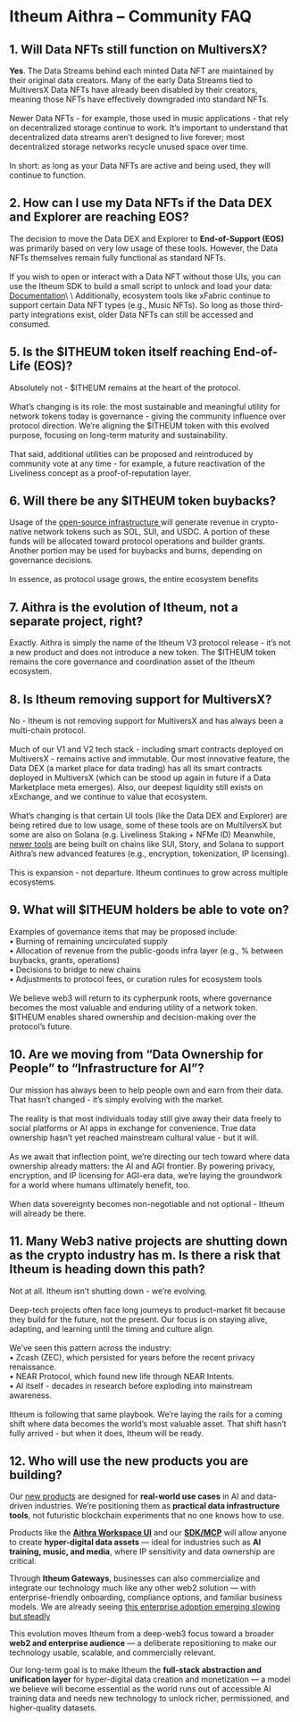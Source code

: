 # Itheum Aithra – Community FAQ

## 1. Will Data NFTs still function on MultiversX?

**Yes**. The Data Streams behind each minted Data NFT are maintained by their original data creators. Many of the early Data Streams tied to MultiversX Data NFTs have already been disabled by their creators, meaning those NFTs have effectively downgraded into standard NFTs.\
\
Newer Data NFTs - for example, those used in music applications - that rely on decentralized storage continue to work. It’s important to understand that decentralized data streams aren’t designed to live forever; most decentralized storage networks recycle unused space over time.\
\
In short: as long as your Data NFTs are active and being used, they will continue to function.

## 2. How can I use my Data NFTs if the Data DEX and Explorer are reaching EOS?

The decision to move the Data DEX and Explorer to **End-of-Support (EOS)** was primarily based on very low usage of these tools. However, the Data NFTs themselves remain fully functional as standard NFTs.\
\
If you wish to open or interact with a Data NFT without those UIs, you can use the Itheum SDK to build a small script to unlock and load your data: [Documentation](https://docs.itheum.io/product-docs/developers/software-development-kits-sdks/data-nft-sdk/guide-2-unlocking-data-nfts-via-multiversx-native-auth.)\
\
Additionally, ecosystem tools like xFabric continue to support certain Data NFT types (e.g., Music NFTs). So long as those third-party integrations exist, older Data NFTs can still be accessed and consumed.

## 5. Is the $ITHEUM token itself reaching End-of-Life (EOS)?

Absolutely not - $ITHEUM remains at the heart of the protocol.\
\
What’s changing is its role: the most sustainable and meaningful utility for network tokens today is governance - giving the community influence over protocol direction. We’re aligning the $ITHEUM token with this evolved purpose, focusing on long-term maturity and sustainability.\
\
That said, additional utilities can be proposed and reintroduced by community vote at any time - for example, a future reactivation of the Liveliness concept as a proof-of-reputation layer.

## 6. Will there be any $ITHEUM token buybacks?

Usage of the [open-source infrastructure ](https://docs.itheum.io/product-docs/getting-started/architecture-and-technology-overview)will generate revenue in crypto-native network tokens such as SOL, SUI, and USDC. A portion of these funds will be allocated toward protocol operations and builder grants. Another portion may be used for buybacks and burns, depending on governance decisions.\
\
In essence, as protocol usage grows, the entire ecosystem benefits

## 7. Aithra is the evolution of Itheum, not a separate project, right?

Exactly. Aithra is simply the name of the Itheum V3 protocol release - it’s not a new product and does not introduce a new token. The $ITHEUM token remains the core governance and coordination asset of the Itheum ecosystem.

## 8. Is Itheum removing support for MultiversX?

No - Itheum is not removing support for MultiversX and has always been a multi-chain protocol.\
\
Much of our V1 and V2 tech stack - including smart contracts deployed on MultiversX - remains active and immutable. Our most innovative feature, the Data DEX (a market place for data trading) has all its smart contracts deployed in MultiversX (which can be stood up again in future if a Data Marketplace meta emerges). Also, our deepest liquidity still exists on xExchange, and we continue to value that ecosystem.\
\
What’s changing is that certain UI tools (like the Data DEX and Explorer) are being retired due to low usage, some of these tools are on MultilversX but some are also on Solana (e.g. Liveliness Staking + NFMe ID) Meanwhile, [newer tools](https://docs.itheum.io/product-docs/getting-started/architecture-and-technology-overview) are being built on chains like SUI, Story, and Solana to support Aithra’s new advanced features (e.g., encryption, tokenization, IP licensing).\
\
This is expansion - not departure. Itheum continues to grow across multiple ecosystems.

## 9. What will $ITHEUM holders be able to vote on?

Examples of governance items that may be proposed include:\
• Burning of remaining uncirculated supply\
• Allocation of revenue from the public-goods infra layer (e.g., % between buybacks, grants, operations)\
• Decisions to bridge to new chains\
• Adjustments to protocol fees, or curation rules for ecosystem tools\
\
We believe web3 will return to its cypherpunk roots, where governance becomes the most valuable and enduring utility of a network token. $ITHEUM enables shared ownership and decision-making over the protocol’s future.

## 10. Are we moving from “Data Ownership for People” to “Infrastructure for AI”?

Our mission has always been to help people own and earn from their data. That hasn’t changed - it’s simply evolving with the market.\
\
The reality is that most individuals today still give away their data freely to social platforms or AI apps in exchange for convenience. True data ownership hasn’t yet reached mainstream cultural value - but it will.\
\
As we await that inflection point, we’re directing our tech toward where data ownership already matters: the AI and AGI frontier. By powering privacy, encryption, and IP licensing for AGI-era data, we’re laying the groundwork for a world where humans ultimately benefit, too.\
\
When data sovereignty becomes non-negotiable and not optional - Itheum will already be there.

## 11. Many Web3 native projects are shutting down as the crypto industry has m. Is there a risk that Itheum is heading down this path?

Not at all. Itheum isn’t shutting down - we’re evolving.\
\
Deep-tech projects often face long journeys to product–market fit because they build for the future, not the present. Our focus is on staying alive, adapting, and learning until the timing and culture align.\
\
We’ve seen this pattern across the industry:\
• Zcash (ZEC), which persisted for years before the recent privacy renaissance.\
• NEAR Protocol, which found new life through NEAR Intents.\
• AI itself - decades in research before exploding into mainstream awareness.\
\
Itheum is following that same playbook. We’re laying the rails for a coming shift where data becomes the world’s most valuable asset. That shift hasn’t fully arrived - but when it does, Itheum will be ready.

## 12. Who will use the new products you are building?

Our [new products](https://docs.itheum.io/product-docs/getting-started/architecture-and-technology-overview) are designed for **real-world use cases** in AI and data-driven industries. We’re positioning them as **practical data infrastructure tools**, not futuristic blockchain experiments that no one knows how to use.

Products like the [**Aithra Workspace UI**](https://docs.itheum.io/product-docs/getting-started/architecture-and-technology-overview/workspace-ui) and our [**SDK/MCP**](https://docs.itheum.io/product-docs/getting-started/architecture-and-technology-overview/sdk-mcp) will allow anyone to create **hyper-digital data assets** — ideal for industries such as **AI training, music, and media**, where IP sensitivity and data ownership are critical.

Through **Itheum Gateways**, businesses can also commercialize and integrate our technology much like any other web2 solution — with enterprise-friendly onboarding, compliance options, and familiar business models. We are already seeing [this enterprise adoption emerging slowing but steadly](https://docs.itheum.io/product-docs/getting-started/building-the-ecosystem-consumer-apps-and-distribution)

This evolution moves Itheum from a deep-web3 focus toward a broader **web2 and enterprise audience** — a deliberate repositioning to make our technology usable, scalable, and commercially relevant.

Our long-term goal is to make Itheum the **full-stack abstraction and unification layer** for hyper-digital data creation and monetization — a model we believe will become essential as the world runs out of accessible AI training data and needs new technology to unlock richer, permissioned, and higher-quality datasets.
